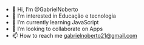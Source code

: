 - 👋 Hi, I’m @GabrielNoberto
- 👀 I’m interested in Educação e tecnologia
- 🌱 I’m currently learning JavaScript
- 💞️ I’m looking to collaborate on Apps
- 📫 How to reach me gabrielnoberto21@gmail.com

<!---
GabrielNoberto/GabrielNoberto is a ✨ special ✨ repository because its `README.md` (this file) appears on your GitHub profile.
You can click the Preview link to take a look at your changes.
--->
